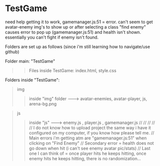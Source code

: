 # TestGame
need help getting it to work, gamemanager.js:51 = error.  can't seem to get avatar-enemy img's to show up or after selecting a class "find enemy" causes error to pop up (gamemanager.js:51) and health isn't shown. essentially you can't fight if enemy isn't found.

Folders are set up as follows (since i'm still learning how to navigate/use github)

Folder main: "TestGame"
>>Files inside TestGame: index.html, style.css

Folders inside "TestGame":
>img
>>inside "img" folder
---> avatar-enemies, avatar-player, js, arena-bg.png

>js
>>inside "js"
---> enemy.js , player.js , gamemanager.js
//
//
//
//
// I do not know how to upload project the same way i have it configured on my computer, if you know how  please tell me.
// Main errors i'm getting atm are "gamemanager.js:51" when clicking on "Find Enemy"
// Secondary error = health does not go down when hit (i can't see enemy avatar pic/stats)
// Last one I can think of = once player hits he keeps hitting, once enemy hits he keeps hitting, there is no randomization...

